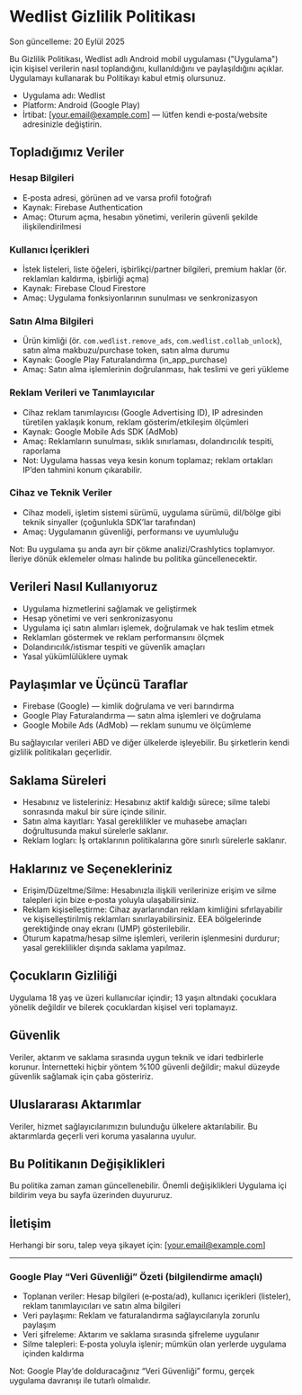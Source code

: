# Wedlist Gizlilik Politikası

Son güncelleme: 20 Eylül 2025

Bu Gizlilik Politikası, Wedlist adlı Android mobil uygulaması ("Uygulama") için kişisel verilerin nasıl toplandığını, kullanıldığını ve paylaşıldığını açıklar. Uygulamayı kullanarak bu Politikayı kabul etmiş olursunuz.

- Uygulama adı: Wedlist
- Platform: Android (Google Play)
- İrtibat: [your.email@example.com] — lütfen kendi e‑posta/website adresinizle değiştirin.

## Topladığımız Veriler

### Hesap Bilgileri

- E‑posta adresi, görünen ad ve varsa profil fotoğrafı
- Kaynak: Firebase Authentication
- Amaç: Oturum açma, hesabın yönetimi, verilerin güvenli şekilde ilişkilendirilmesi

### Kullanıcı İçerikleri

- İstek listeleri, liste öğeleri, işbirlikçi/partner bilgileri, premium haklar (ör. reklamları kaldırma, işbirliği açma)
- Kaynak: Firebase Cloud Firestore
- Amaç: Uygulama fonksiyonlarının sunulması ve senkronizasyon

### Satın Alma Bilgileri

- Ürün kimliği (ör. `com.wedlist.remove_ads`, `com.wedlist.collab_unlock`), satın alma makbuzu/purchase token, satın alma durumu
- Kaynak: Google Play Faturalandırma (in_app_purchase)
- Amaç: Satın alma işlemlerinin doğrulanması, hak teslimi ve geri yükleme

### Reklam Verileri ve Tanımlayıcılar

- Cihaz reklam tanımlayıcısı (Google Advertising ID), IP adresinden türetilen yaklaşık konum, reklam gösterim/etkileşim ölçümleri
- Kaynak: Google Mobile Ads SDK (AdMob)
- Amaç: Reklamların sunulması, sıklık sınırlaması, dolandırıcılık tespiti, raporlama
- Not: Uygulama hassas veya kesin konum toplamaz; reklam ortakları IP’den tahmini konum çıkarabilir.

### Cihaz ve Teknik Veriler

- Cihaz modeli, işletim sistemi sürümü, uygulama sürümü, dil/bölge gibi teknik sinyaller (çoğunlukla SDK’lar tarafından)
- Amaç: Uygulamanın güvenliği, performansı ve uyumluluğu

Not: Bu uygulama şu anda ayrı bir çökme analizi/Crashlytics toplamıyor. İleriye dönük eklemeler olması halinde bu politika güncellenecektir.

## Verileri Nasıl Kullanıyoruz

- Uygulama hizmetlerini sağlamak ve geliştirmek
- Hesap yönetimi ve veri senkronizasyonu
- Uygulama içi satın alımları işlemek, doğrulamak ve hak teslim etmek
- Reklamları göstermek ve reklam performansını ölçmek
- Dolandırıcılık/istismar tespiti ve güvenlik amaçları
- Yasal yükümlülüklere uymak

## Paylaşımlar ve Üçüncü Taraflar

- Firebase (Google) — kimlik doğrulama ve veri barındırma
- Google Play Faturalandırma — satın alma işlemleri ve doğrulama
- Google Mobile Ads (AdMob) — reklam sunumu ve ölçümleme

Bu sağlayıcılar verileri ABD ve diğer ülkelerde işleyebilir. Bu şirketlerin kendi gizlilik politikaları geçerlidir.

## Saklama Süreleri

- Hesabınız ve listeleriniz: Hesabınız aktif kaldığı sürece; silme talebi sonrasında makul bir süre içinde silinir.
- Satın alma kayıtları: Yasal gereklilikler ve muhasebe amaçları doğrultusunda makul sürelerle saklanır.
- Reklam logları: İş ortaklarının politikalarına göre sınırlı sürelerle saklanır.

## Haklarınız ve Seçenekleriniz

- Erişim/Düzeltme/Silme: Hesabınızla ilişkili verilerinize erişim ve silme talepleri için bize e‑posta yoluyla ulaşabilirsiniz.
- Reklam kişiselleştirme: Cihaz ayarlarından reklam kimliğini sıfırlayabilir ve kişiselleştirilmiş reklamları sınırlayabilirsiniz. EEA bölgelerinde gerektiğinde onay ekranı (UMP) gösterilebilir.
- Oturum kapatma/hesap silme işlemleri, verilerin işlenmesini durdurur; yasal gereklilikler dışında saklama yapılmaz.

## Çocukların Gizliliği

Uygulama 18 yaş ve üzeri kullanıcılar içindir; 13 yaşın altındaki çocuklara yönelik değildir ve bilerek çocuklardan kişisel veri toplamayız.

## Güvenlik

Veriler, aktarım ve saklama sırasında uygun teknik ve idari tedbirlerle korunur. İnternetteki hiçbir yöntem %100 güvenli değildir; makul düzeyde güvenlik sağlamak için çaba gösteririz.

## Uluslararası Aktarımlar

Veriler, hizmet sağlayıcılarımızın bulunduğu ülkelere aktarılabilir. Bu aktarımlarda geçerli veri koruma yasalarına uyulur.

## Bu Politikanın Değişiklikleri

Bu politika zaman zaman güncellenebilir. Önemli değişiklikleri Uygulama içi bildirim veya bu sayfa üzerinden duyururuz.

## İletişim

Herhangi bir soru, talep veya şikayet için: [your.email@example.com]

---

### Google Play “Veri Güvenliği” Özeti (bilgilendirme amaçlı)

- Toplanan veriler: Hesap bilgileri (e‑posta/ad), kullanıcı içerikleri (listeler), reklam tanımlayıcıları ve satın alma bilgileri
- Veri paylaşımı: Reklam ve faturalandırma sağlayıcılarıyla zorunlu paylaşım
- Veri şifreleme: Aktarım ve saklama sırasında şifreleme uygulanır
- Silme talepleri: E‑posta yoluyla işlenir; mümkün olan yerlerde uygulama içinden kaldırma

Not: Google Play’de dolduracağınız “Veri Güvenliği” formu, gerçek uygulama davranışı ile tutarlı olmalıdır.
